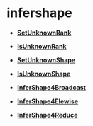 # infershape<a name="ZH-CN_TOPIC_0000002483215669"></a>

-   **[SetUnknownRank](SetUnknownRank.md)**  

-   **[IsUnknownRank](IsUnknownRank.md)**  

-   **[SetUnknownShape](SetUnknownShape.md)**  

-   **[IsUnknownShape](IsUnknownShape.md)**  

-   **[InferShape4Broadcast](InferShape4Broadcast.md)**  

-   **[InferShape4Elewise](InferShape4Elewise.md)**  

-   **[InferShape4Reduce](InferShape4Reduce.md)**  

